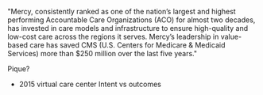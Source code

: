 "Mercy, consistently ranked as one of the nation’s largest and highest performing Accountable Care Organizations (ACO) for almost two decades, has invested in care models and infrastructure to ensure high-quality and low-cost care across the regions it serves. Mercy’s leadership in value-based care has saved CMS (U.S. Centers for Medicare & Medicaid Services) more than $250 million over the last five years."

Pique?
- 2015 virtual care center
	Intent vs outcomes